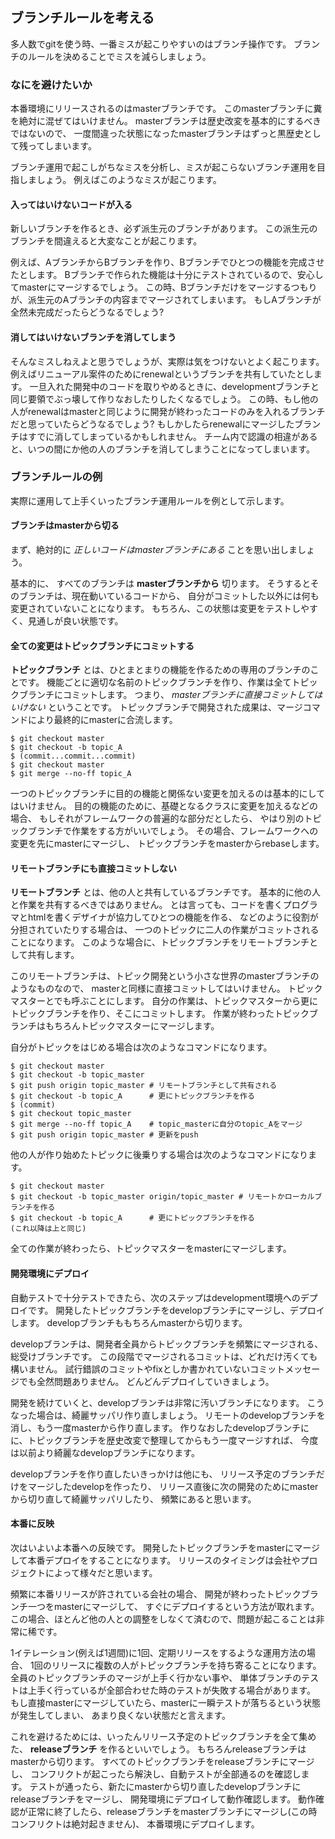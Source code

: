 ## ブランチルールを考える

多人数でgitを使う時、一番ミスが起こりやすいのはブランチ操作です。
ブランチのルールを決めることでミスを減らしましょう。

### なにを避けたいか

本番環境にリリースされるのはmasterブランチです。
このmasterブランチに糞を絶対に混ぜてはいけません。
masterブランチは歴史改変を基本的にするべきではないので、
一度間違った状態になったmasterブランチはずっと黒歴史として残ってしまいます。

ブランチ運用で起こしがちなミスを分析し、ミスが起こらないブランチ運用を目指しましょう。
例えばこのようなミスが起こります。

#### 入ってはいけないコードが入る

新しいブランチを作るとき、必ず派生元のブランチがあります。
この派生元のブランチを間違えると大変なことが起こります。

例えば、AブランチからBブランチを作り、Bブランチでひとつの機能を完成させたとします。
Bブランチで作られた機能は十分にテストされているので、安心してmasterにマージするでしょう。
この時、Bブランチだけをマージするつもりが、派生元のAブランチの内容までマージされてしまいます。
もしAブランチが全然未完成だったらどうなるでしょう?

#### 消してはいけないブランチを消してしまう

そんなミスしねえよと思うでしょうが、実際は気をつけないとよく起こります。
例えばリニューアル案件のためにrenewalというブランチを共有していたとします。
一旦入れた開発中のコードを取りやめるときに、developmentブランチと同じ要領でぶっ壊して作りなおしたりしたくなるでしょう。
この時、もし他の人がrenewalはmasterと同じように開発が終わったコードのみを入れるブランチだと思っていたらどうなるでしょう?
もしかしたらrenewalにマージしたブランチはすでに消してしまっているかもしれません。
チーム内で認識の相違があると、いつの間にか他の人のブランチを消してしまうことになってしまいます。

### ブランチルールの例

実際に運用して上手くいったブランチ運用ルールを例として示します。

#### ブランチはmasterから切る

まず、絶対的に *正しいコードはmasterブランチにある* ことを思い出しましょう。

基本的に、 すべてのブランチは **masterブランチから** 切ります。
そうするとそのブランチは、現在動いているコードから、
自分がコミットした以外には何も変更されていないことになります。
もちろん、この状態は変更をテストしやすく、見通しが良い状態です。

#### 全ての変更はトピックブランチにコミットする

**トピックブランチ** とは、ひとまとまりの機能を作るための専用のブランチのことです。
機能ごとに適切な名前のトピックブランチを作り、作業は全てトピックブランチにコミットします。
つまり、 *masterブランチに直接コミットしてはいけない* ということです。
トピックブランチで開発された成果は、マージコマンドにより最終的にmasterに合流します。

```
$ git checkout master
$ git checkout -b topic_A
$ (commit...commit...commit)
$ git checkout master
$ git merge --no-ff topic_A
```

一つのトピックブランチに目的の機能と関係ない変更を加えるのは基本的にしてはいけません。
目的の機能のために、基礎となるクラスに変更を加えるなどの場合、
もしそれがフレームワークの普遍的な部分だとしたら、
やはり別のトピックブランチで作業をする方がいいでしょう。
その場合、フレームワークへの変更を先にmasterにマージし、
トピックブランチをmasterからrebaseします。

#### リモートブランチにも直接コミットしない

**リモートブランチ** とは、他の人と共有しているブランチです。
基本的に他の人と作業を共有するべきではありません。
とは言っても、コードを書くプログラマとhtmlを書くデザイナが協力してひとつの機能を作る、
などのように役割が分担されていたりする場合は、
一つのトピックに二人の作業がコミットされることになります。
このような場合に、トピックブランチをリモートブランチとして共有します。

このリモートブランチは、トピック開発という小さな世界のmasterブランチのようなものなので、
masterと同様に直接コミットしてはいけません。
トピックマスターとでも呼ぶことにします。
自分の作業は、トピックマスターから更にトピックブランチを作り、そこにコミットします。
作業が終わったトピックブランチはもちろんトピックマスターにマージします。

自分がトピックをはじめる場合は次のようなコマンドになります。

```
$ git checkout master
$ git checkout -b topic_master
$ git push origin topic_master # リモートブランチとして共有される
$ git checkout -b topic_A      # 更にトピックブランチを作る
$ (commit)
$ git checkout topic_master
$ git merge --no-ff topic_A    # topic_masterに自分のtopic_Aをマージ
$ git push origin topic_master # 更新をpush
```

他の人が作り始めたトピックに後乗りする場合は次のようなコマンドになります。

```
$ git checkout master
$ git checkout -b topic_master origin/topic_master # リモートかローカルブランチを作る
$ git checkout -b topic_A      # 更にトピックブランチを作る
(これ以降は上と同じ)
```

全ての作業が終わったら、トピックマスターをmasterにマージします。

#### 開発環境にデプロイ

自動テストで十分テストできたら、次のステップはdevelopment環境へのデプロイです。
開発したトピックブランチをdevelopブランチにマージし、デプロイします。
developブランチももちろんmasterから切ります。

developブランチは、開発者全員からトピックブランチを頻繁にマージされる、総受けブランチです。
この段階でマージされるコミットは、どれだけ汚くても構いません。
試行錯誤のコミットやfixとしか書かれていないコミットメッセージでも全然問題ありません。
どんどんデプロイしていきましょう。

開発を続けていくと、developブランチは非常に汚いブランチになります。
こうなった場合は、綺麗サッパリ作り直しましょう。
リモートのdevelopブランチを消し、もう一度masterから作り直します。
作りなおしたdevelopブランチにに、トピックブランチを歴史改変で整理してからもう一度マージすれば、
今度は以前より綺麗なdevelopブランチになります。

developブランチを作り直したいきっかけは他にも、
リリース予定のブランチだけをマージしたdevelopを作ったり、
リリース直後に次の開発のためにmasterから切り直して綺麗サッパリしたり、
頻繁にあると思います。

#### 本番に反映

次はいよいよ本番への反映です。
開発したトピックブランチをmasterにマージして本番デプロイをすることになります。
リリースのタイミングは会社やプロジェクトによって様々だと思います。

頻繁に本番リリースが許されている会社の場合、
開発が終わったトピックブランチ一つをmasterにマージして、
すぐにデプロイするという方法が取れます。
この場合、ほとんど他の人との調整をしなくて済むので、問題が起こることは非常に稀です。

1イテレーション(例えば1週間)に1回、定期リリースをするような運用方法の場合、
1回のリリースに複数の人がトピックブランチを持ち寄ることになります。
全員のトピックブランチのマージが上手く行かない事や、
単体ブランチのテストは上手く行っているが全部合わせた時のテストが失敗する場合があります。
もし直接masterにマージしていたら、masterに一瞬テストが落ちるという状態が発生してしまい、
あまり良くない状態だと言えます。

これを避けるためには、いったんリリース予定のトピックブランチを全て集めた、
**releaseブランチ** を作るといいでしょう。
もちろんreleaseブランチはmasterから切ります。
すべてのトピックブランチをreleaseブランチにマージし、
コンフリクトが起こったら解決し、自動テストが全部通るのを確認します。
テストが通ったら、新たにmasterから切り直したdevelopブランチにreleaseブランチをマージし、
開発環境にデプロイして動作確認します。
動作確認が正常に終了したら、releaseブランチをmasterブランチにマージし(この時コンフリクトは絶対起きません)、
本番環境にデプロイします。

